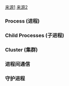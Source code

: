 [来源1](https://zhuanlan.zhihu.com/p/27069865)
[来源2](https://elemefe.github.io/node-interview/#/sections/zh-cn/process)
### Process (进程)

### Child Processes (子进程)
### Cluster (集群)
### 进程间通信
### 守护进程